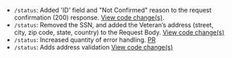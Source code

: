 - `/status`: Added 'ID' field and "Not Confirmed" reason to the request confirmation (200) response. [View code change(s)](https://github.com/department-of-veterans-affairs/lighthouse-veteran-confirmation/pull/72).
- `/status`: Removed the SSN, and added the Veteran’s address (street, city, zip code, state, country) to the Request Body. [View code change(s)](https://github.com/department-of-veterans-affairs/lighthouse-veteran-confirmation/pull/14)
- `/status`: Increased quantity of error handling. [PR](https://github.com/department-of-veterans-affairs/lighthouse-veteran-confirmation/pull/62)
- `/status`: Adds address validation [View code change(s)](https://github.com/department-of-veterans-affairs/lighthouse-veteran-confirmation/pull/68)



